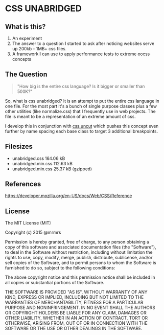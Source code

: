 # CSS UNABRIDGED

## What is this?

1. An experiment
2. The answer to a question I started to ask after noticing websites serve up 200kb - 1MB+ css files.
3. A framework I can use to apply performance tests to extreme oocss concepts

## The Question

> "How big is the entire css language? Is it bigger or smaller than 500K?"

So, what is css unabridged? It is an attempt to put the entire css language in one file.
For the most part it's a bunch of single purpose classes plus a few other utilities (like normalize.css) that I frequently use in web projects.
The file is meant to be a representation of an extreme amount of css.

I develop this in conjunction with [css uncut](http://github.com/mrmrs/css-uncut) which pushes this concept even further
by name spacing each base class to target 3 additional breakpoints.

## Filesizes

* unabridged.css 164.06 kB
* unabridged.min.css 112.63 kB
* unabridged.min.css 25.37 kB (gzipped)

## References

https://developer.mozilla.org/en-US/docs/Web/CSS/Reference


## License

The MIT License (MIT)

Copyright (c) 2015 @mrmrs

Permission is hereby granted, free of charge, to any person obtaining a copy
of this software and associated documentation files (the "Software"), to deal
in the Software without restriction, including without limitation the rights
to use, copy, modify, merge, publish, distribute, sublicense, and/or sell
copies of the Software, and to permit persons to whom the Software is
furnished to do so, subject to the following conditions:

The above copyright notice and this permission notice shall be included in
all copies or substantial portions of the Software.

THE SOFTWARE IS PROVIDED "AS IS", WITHOUT WARRANTY OF ANY KIND, EXPRESS OR
IMPLIED, INCLUDING BUT NOT LIMITED TO THE WARRANTIES OF MERCHANTABILITY,
FITNESS FOR A PARTICULAR PURPOSE AND NONINFRINGEMENT. IN NO EVENT SHALL THE
AUTHORS OR COPYRIGHT HOLDERS BE LIABLE FOR ANY CLAIM, DAMAGES OR OTHER
LIABILITY, WHETHER IN AN ACTION OF CONTRACT, TORT OR OTHERWISE, ARISING FROM,
OUT OF OR IN CONNECTION WITH THE SOFTWARE OR THE USE OR OTHER DEALINGS IN
THE SOFTWARE.

